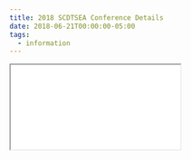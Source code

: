 ```yaml
---
title: 2018 SCDTSEA Conference Details
date: 2018-06-21T00:00:00-05:00
tags:
  - information
---
```

<div class="pdf-container">
  <iframe src="/static/img/pdf/2018_conference_details.pdf"></iframe>
</div>
